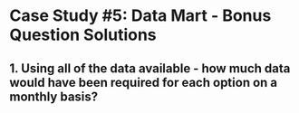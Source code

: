 # Case Study #5: Data Mart - Bonus Question Solutions

## 1. Using all of the data available - how much data would have been required for each option on a monthly basis?
